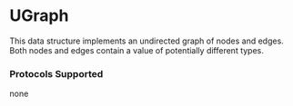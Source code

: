 # UGraph

This data structure implements an undirected graph of nodes and edges. Both nodes and edges contain a value of potentially different types. 

### Protocols Supported

none